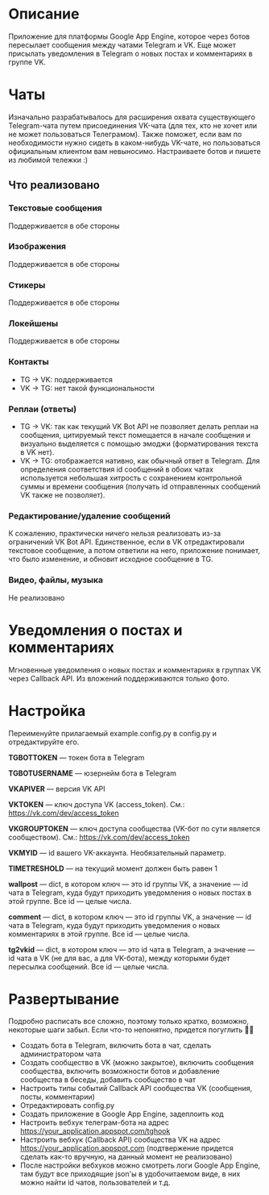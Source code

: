 # Описание
Приложение для платформы Google App Engine, которое через ботов пересылает сообщения между чатами Telegram и VK. Еще может присылать уведомления в Telegram о новых постах и комментариях в группе VK.

# Чаты
Изначально разрабатывалось для расширения охвата существующего Telegram-чата путем присоединения VK-чата (для тех, кто не хочет или не может пользоваться Телеграмом). Также поможет, если вам по необходимости нужно сидеть в каком-нибудь VK-чате, но пользоваться официальным клиентом вам невыносимо. Настраиваете ботов и пишете из любимой тележки :)

## Что реализовано

### Текстовые сообщения
Поддерживается в обе стороны

### Изображения
Поддерживается в обе стороны

### Cтикеры
Поддерживается в обе стороны

### Локейшены
Поддерживается в обе стороны

### Контакты
* TG -> VK: поддерживается
* VK -> TG: нет такой функциональности

### Реплаи (ответы)
* TG -> VK: так как текущий VK Bot API не позволяет делать реплаи на сообщения, цитируемый текст помещается в начале сообщения и визуально выделяется с помощью эмоджи (форматирования текста в VK нет).
* VK -> TG: отображается нативно, как обычный ответ в Telegram. Для определения соответствия id сообщений в обоих чатах используется небольшая хитрость с сохранением контрольной суммы и времени сообщения (получать id отправленных сообщений VK также не позволяет).

### Редактирование/удаление сообщений
К сожалению, практически ничего нельзя реализовать из-за ограничений VK Bot API. Единственное, если в VK отредактировали текстовое сообщение, а потом ответили на него, приложение понимает, что было изменение, и обновит исходное сообщение в TG.

### Видео, файлы, музыка
Не реализовано

# Уведомления о постах и комментариях
Мгновенные уведомления о новых постах и комментариях в группах VK через Callback API. Из вложений поддерживаются только фото.

# Настройка
Переименуйте прилагаемый example.config.py в config.py и отредактируйте его.

**TGBOTTOKEN** — токен бота в Telegram

**TGBOTUSERNAME** — юзернейм бота в Telegram

**VKAPIVER** — версия VK API

**VKTOKEN** — ключ доступа VK (access_token). См.: https://vk.com/dev/access_token

**VKGROUPTOKEN** — ключ доступа сообщества (VK-бот по сути является сообществом). См.: https://vk.com/dev/access_token

**VKMYID** — id вашего VK-аккаунта. Необязательный параметр.

**TIMETRESHOLD** — на текущий момент должен быть равен 1

**wallpost** — dict, в котором ключ — это id группы VK, а значение — id чата в Telegram, куда будут приходить уведомления о новых постах в этой группе. Все id — целые числа.

**comment** — dict, в котором ключ — это id группы VK, а значение — id чата в Telegram, куда будут приходить уведомления о новых комментариях в этой группе. Все id — целые числа.

**tg2vkid** — dict, в котором ключ — это id чата в Telegram, а значение — id чата в VK (не для вас, а для VK-бота), между которыми будет пересылка сообщений. Все id — целые числа.

 # Развертывание
 Подробно расписать все сложно, поэтому только кратко, возможно, некоторые шаги забыл. Если что-то непонятно, придется погуглить 🤷‍♂️
  * Создать бота в Telegram, включить бота в чат, сделать администратором чата
 * Создать сообщество в VK (можно закрытое), включить сообщения сообщества, включить возможности ботов и добавление сообщества в беседы, добавить сообщество в чат
 * Настроить типы событий Callback API сообщества VK (сообщения, посты, комментарии)
  * Отредактировать config.py
* Создать приложение в Google App Engine, задеплоить код
* Настроить вебхук телеграм-бота на адрес https://your_application.appspot.com/tghook
* Настроить вебхук (Callback API) сообщества VK на адрес https://your_application.appspot.com (подтвержение придется сделать как-то вручную, на данный момент не реализовано)
* После настройки вебхуков можно смотреть логи Google App Engine, там будут все приходящие json'ы в удобочитаемом виде, в них можно найти id чатов, пользователей и т.д.